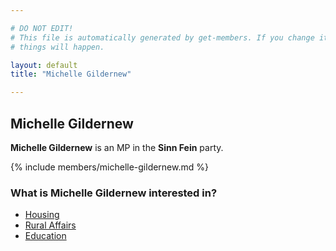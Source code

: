 ```yaml
---

# DO NOT EDIT!
# This file is automatically generated by get-members. If you change it, bad
# things will happen.

layout: default
title: "Michelle Gildernew"

---
```


## Michelle Gildernew

**Michelle Gildernew** is an MP in the **Sinn Fein** party.

{% include members/michelle-gildernew.md %}

### What is Michelle Gildernew interested in?


* [Housing](/interests/housing.html)
* [Rural Affairs](/interests/rural-affairs.html)
* [Education](/interests/education.html)
